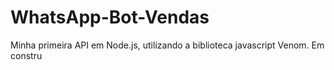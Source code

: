 # WhatsApp-Bot-Vendas
Minha primeira API em Node.js, utilizando a biblioteca javascript Venom.
Em constru
